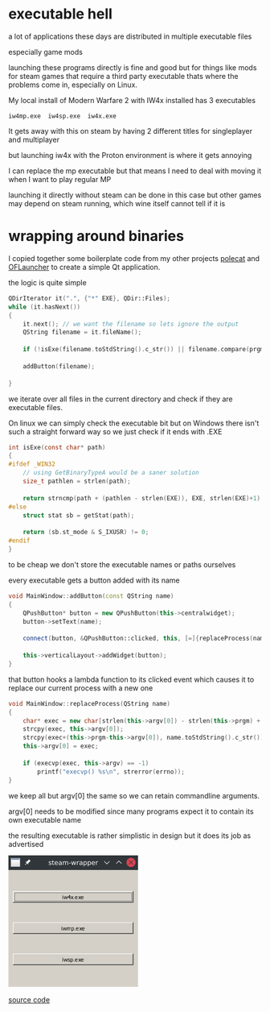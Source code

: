 <!--
.. title: Bootstrapping executables
.. slug: bootstrapping-executables
.. date: 2021-02-22 19:00:37 UTC+02:00
.. tags: 
.. category: 
.. link: 
.. description: 
.. type: text
-->

# executable hell

a lot of applications these days are distributed in multiple executable files

especially game mods

launching these programs directly is fine and good but for things like mods for steam games that require a third party executable thats where the problems come in, especially on Linux.

My local install of Modern Warfare 2 with IW4x installed has 3 executables

```text
iw4mp.exe  iw4sp.exe  iw4x.exe 
```

It gets away with this on steam by having 2 different titles for singleplayer and multiplayer

but launching iw4x with the Proton environment is where it gets annoying

I can replace the mp executable but that means I need to deal with moving it when I want to play regular MP

launching it directly without steam can be done in this case but other games may depend on steam running, which wine itself cannot tell if it is

# wrapping around binaries

I copied together some boilerplate code from my other projects [polecat](https://github.com/Jan200101/polecat) and [OFLauncher](https://github.com/Jan200101/OFLauncher) to create a simple Qt application.

the logic is quite simple

```cpp
QDirIterator it(".", {"*" EXE}, QDir::Files);
while (it.hasNext())
{
    it.next(); // we want the filename so lets ignore the output
    QString filename = it.fileName();

    if (!isExe(filename.toStdString().c_str()) || filename.compare(prgm) == 0) continue;

    addButton(filename);

}
```
we iterate over all files in the current directory and check if they are executable files.

On linux we can simply check the executable bit but on Windows there isn't such a straight forward way so we just check if it ends with .EXE

```c
int isExe(const char* path)
{
#ifdef _WIN32
    // using GetBinaryTypeA would be a saner solution
    size_t pathlen = strlen(path);

    return strncmp(path + (pathlen - strlen(EXE)), EXE, strlen(EXE)+1) == 0;
#else
    struct stat sb = getStat(path);

    return (sb.st_mode & S_IXUSR) != 0;
#endif
}
```

to be cheap we don't store the executable names or paths ourselves

every executable gets a button added with its name

```cpp
void MainWindow::addButton(const QString name)
{
    QPushButton* button = new QPushButton(this->centralwidget);
    button->setText(name);

    connect(button, &QPushButton::clicked, this, [=]{replaceProcess(name);});

    this->verticalLayout->addWidget(button);
}
```

that button hooks a lambda function to its clicked event which causes it to replace our current process with a new one


```cpp
void MainWindow::replaceProcess(QString name)
{
    char* exec = new char[strlen(this->argv[0]) - strlen(this->prgm) + name.size()];
    strcpy(exec, this->argv[0]);
    strcpy(exec+(this->prgm-this->argv[0]), name.toStdString().c_str());
    this->argv[0] = exec;

    if (execvp(exec, this->argv) == -1)
        printf("execvp() %s\n", strerror(errno));
}
```

we keep all but argv[0] the same so we can retain commandline arguments.

argv[0] needs to be modified since many programs expect it to contain its own executable name

the resulting executable is rather simplistic in design but it does its job as advertised

![](/images/steam-wrapper/Screenshot_20210502_195444.png)

[source code](https://github.com/Jan200101/steam-wrapper)